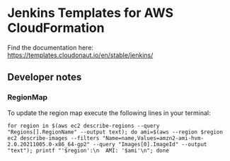 # Jenkins Templates for AWS CloudFormation

Find the documentation here: https://templates.cloudonaut.io/en/stable/jenkins/

## Developer notes

### RegionMap
To update the region map execute the following lines in your terminal:

```
for region in $(aws ec2 describe-regions --query "Regions[].RegionName" --output text); do ami=$(aws --region $region ec2 describe-images --filters "Name=name,Values=amzn2-ami-hvm-2.0.20211005.0-x86_64-gp2" --query "Images[0].ImageId" --output "text"); printf "'$region':\n  AMI: '$ami'\n"; done
```
